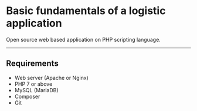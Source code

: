 Basic fundamentals of a logistic application
======================

Open source web based application on PHP scripting language.

----------------------

Requirements
----------------------

- Web server (Apache or Nginx)
- PHP 7 or above
- MySQL (MariaDB)
- Composer
- Git